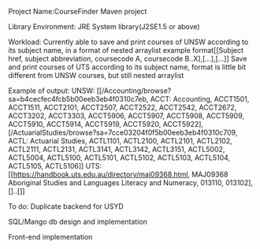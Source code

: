 Project Name:CourseFinder
Maven project

Library Environment: JRE System library(J2SE1.5 or above)

Workload:
Currently able to save and print courses of UNSW according to its subject name, in a format of nested arraylist example format[[Subject href, subject abbreviation, coursecode A, coursecode B..X],[...],[...]]
Save and print courses of UTS according to its subject name, format is little bit different from UNSW courses, but still nested arraylist

Example of output:
UNSW: [[/Accounting/browse?sa=b4cecfec4fcb5b00eeb3eb4f0310c7eb, ACCT: Accounting, ACCT1501, ACCT1511, ACCT2101, ACCT2507, ACCT2522, ACCT2542, ACCT2672, ACCT3202, ACCT3303, ACCT5906, ACCT5907, ACCT5908, ACCT5909, ACCT5910, ACCT5914, ACCT5919, ACCT5920, ACCT5922], [/ActuarialStudies/browse?sa=7cce03204f0f5b00eeb3eb4f0310c709, ACTL: Actuarial Studies, ACTL1101, ACTL2100, ACTL2101, ACTL2102, ACTL2111, ACTL2131, ACTL3141, ACTL3142, ACTL3151, ACTL5002, ACTL5004, ACTL5100, ACTL5101, ACTL5102, ACTL5103, ACTL5104, ACTL5105, ACTL5106]]
UTS: [[https://handbook.uts.edu.au/directory/maj09368.html, MAJ09368 Aboriginal Studies and Languages Literacy and Numeracy, 013110, 013102],[]..[]] 

To do:
Duplicate backend for USYD 

SQL/Mango db design and implementation

Front-end implementation
